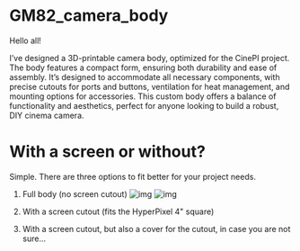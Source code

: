 # GM82_camera_body

Hello all!

I’ve designed a 3D-printable camera body, optimized for the CinePI project. The body features a compact form, ensuring both durability and ease of assembly. It’s designed to accommodate all necessary components, with precise cutouts for ports and buttons, ventilation for heat management, and mounting options for accessories. This custom body offers a balance of functionality and aesthetics, perfect for anyone looking to build a robust, DIY cinema camera.

# With a screen or without?

Simple. There are three options to fit better for your project needs.

1. Full body (no screen cutout)
![img](https://github.com/GM82skg/GM82_camera_body/blob/main/images/501.png)
![img](https://github.com/GM82skg/GM82_camera_body/blob/main/images/502.png)

3. With a screen cutout (fits the HyperPixel 4" square)

4. With a screen cutout, but also a cover for the cutout, in case you are not sure...
